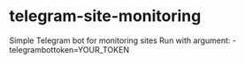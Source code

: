 # telegram-site-monitoring
Simple Telegram bot for monitoring sites
Run with argument: -telegrambottoken=YOUR_TOKEN